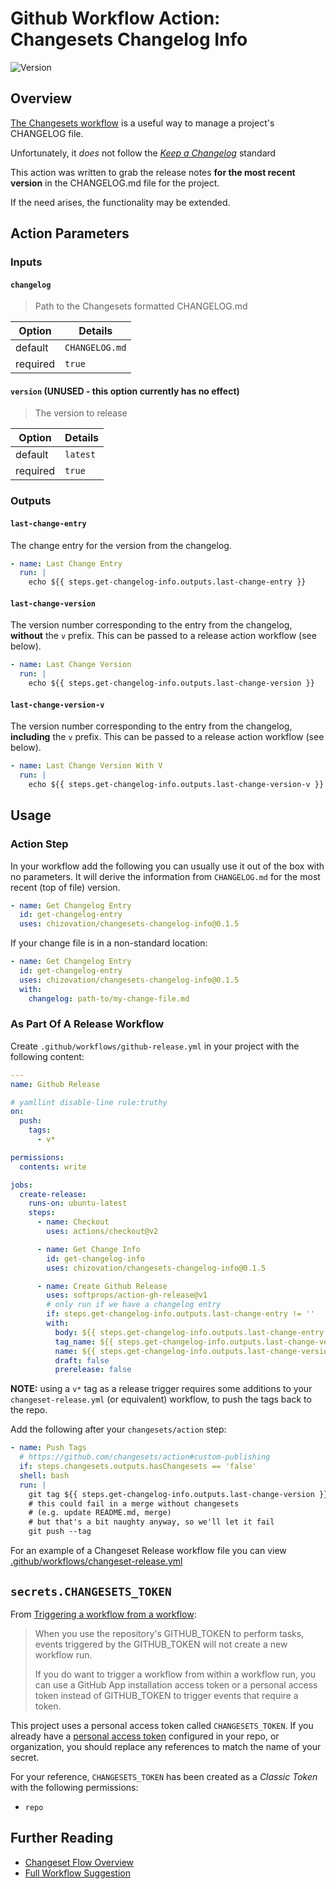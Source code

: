 # Github Workflow Action: Changesets Changelog Info

![Version](https://img.shields.io/badge/latest-v0.1.5-blue)

## Overview

[The Changesets workflow](https://github.com/changesets/changesets#readme) is a
useful way to manage a project's CHANGELOG file.

Unfortunately, it _does_ not follow the [_Keep a
Changelog_](https://github.com/olivierlacan/keep-a-changelog#readme) standard

This action was written to grab the release notes
**for the most recent version**
in the CHANGELOG.md file for the project.

If the need arises, the functionality may be extended.

## Action Parameters

### Inputs

#### `changelog`

> Path to the Changesets formatted CHANGELOG.md

| Option   | Details        |
| -------- | -------------- |
| default  | `CHANGELOG.md` |
| required | `true`         |

#### `version` (**UNUSED** - this option currently has no effect)

> The version to release

| Option   | Details  |
| -------- | -------- |
| default  | `latest` |
| required | `true`   |

### Outputs

#### `last-change-entry`

The change entry for the version from the changelog.

```yaml
- name: Last Change Entry
  run: |
    echo ${{ steps.get-changelog-info.outputs.last-change-entry }}
```

#### `last-change-version`

The version number corresponding to the entry from the changelog, **without**
the `v` prefix.
This can be passed to a release action workflow (see below).

```yaml
- name: Last Change Version
  run: |
    echo ${{ steps.get-changelog-info.outputs.last-change-version }}
```

#### `last-change-version-v`

The version number corresponding to the entry from the changelog, **including**
the `v` prefix.
This can be passed to a release action workflow (see below).

```yaml
- name: Last Change Version With V
  run: |
    echo ${{ steps.get-changelog-info.outputs.last-change-version-v }}
```

## Usage

### Action Step

In your workflow add the following you can usually use it out of the box with
no parameters. It will derive the information from `CHANGELOG.md` for the most
recent (top of file) version.

```yaml
- name: Get Changelog Entry
  id: get-changelog-entry
  uses: chizovation/changesets-changelog-info@0.1.5
```

If your change file is in a non-standard location:

```yaml
- name: Get Changelog Entry
  id: get-changelog-entry
  uses: chizovation/changesets-changelog-info@0.1.5
  with:
    changelog: path-to/my-change-file.md
```

### As Part Of A Release Workflow

Create `.github/workflows/github-release.yml` in your project with the
following content:

<!-- markdownlint-disable MD013 -->

```yaml
---
name: Github Release

# yamllint disable-line rule:truthy
on:
  push:
    tags:
      - v*

permissions:
  contents: write

jobs:
  create-release:
    runs-on: ubuntu-latest
    steps:
      - name: Checkout
        uses: actions/checkout@v2

      - name: Get Change Info
        id: get-changelog-info
        uses: chizovation/changesets-changelog-info@0.1.5

      - name: Create Github Release
        uses: softprops/action-gh-release@v1
        # only run if we have a changelog entry
        if: steps.get-changelog-info.outputs.last-change-entry != ''
        with:
          body: ${{ steps.get-changelog-info.outputs.last-change-entry }}
          tag_name: ${{ steps.get-changelog-info.outputs.last-change-version }}
          name: ${{ steps.get-changelog-info.outputs.last-change-version }}
          draft: false
          prerelease: false
```

<!-- markdownlint-enable MD013 -->

**NOTE:** using a `v*` tag as a release trigger requires some additions to your
`changeset-release.yml` (or equivalent) workflow, to push the tags back to the
repo.

Add the following after your `changesets/action` step:

```yaml
- name: Push Tags
  # https://github.com/changesets/action#custom-publishing
  if: steps.changesets.outputs.hasChangesets == 'false'
  shell: bash
  run: |
    git tag ${{ steps.get-changelog-info.outputs.last-change-version }}
    # this could fail in a merge without changesets
    # (e.g. update README.md, merge)
    # but that's a bit naughty anyway, so we'll let it fail
    git push --tag
```

For an example of a Changeset Release workflow file you can view
[.github/workflows/changeset-release.yml](.github/workflows/changeset-release.yml)

## `secrets.CHANGESETS_TOKEN`

From
[Triggering a workflow from a workflow](https://docs.github.com/en/actions/using-workflows/triggering-a-workflow#triggering-a-workflow-from-a-workflow):

> When you use the repository's GITHUB_TOKEN to perform tasks, events triggered
> by the GITHUB_TOKEN will not create a new workflow run.
>
> If you do want to trigger a workflow from within a workflow run, you can use
> a GitHub App installation access token or a personal access token instead of
> GITHUB_TOKEN to trigger events that require a token.

This project uses a personal access token called `CHANGESETS_TOKEN`.
If you already have a
[personal access token](https://github.com/settings/tokens)
configured in your repo, or organization, you should replace any references to
match the name of your secret.

For your reference, `CHANGESETS_TOKEN` has been created as a _Classic Token_
with the following permissions:

- `repo`

## Further Reading

- [Changeset Flow Overview](docs/changeset-flow-overview.md)
- [Full Workflow Suggestion](docs/full-workflow-suggestion.md)

